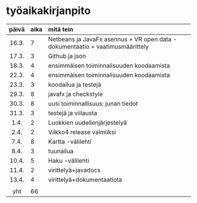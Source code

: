 # työaikakirjanpito

| päivä | aika | mitä tein  |
| :----:|:-----| :-----|
| 16.3. | 7    | Netbeans ja JavaFx asennus + VR open data -dokumentaatio + vaatimusmäärittely|
| 17.3. | 3    | Github ja json|
| 18.3. | 4    | ensimmäisen toiminnalisuuden koodaamista |
| 22.3. | 4    | ensimmäisen toiminnalisuuden koodaamista |
| 23.3. | 3    | koodailua ja testejä |
| 29.3. | 8    | javafx ja checkstyle |
| 30.3. | 8    | uusi toiminnallisuus: junan tiedot |
| 31.3. | 3    | testejä ja viilausta|
| 1.4. | 2    | Luokkien uudellenjärjestelyä |
| 2.4. | 2    | Viikko4 release valmiiksi |
| 7.4. | 8    | Kartta -välilehti |
| 8.4. | 3    | tuunailua |
| 10.4. | 5    | Haku -välilehti |
| 11.4. | 2    | virittelyä+javadocs |
| 13.4. | 4    | virittelyä+dokumentaatiota |
|    |    | | 
| yht   | 66   | | 

